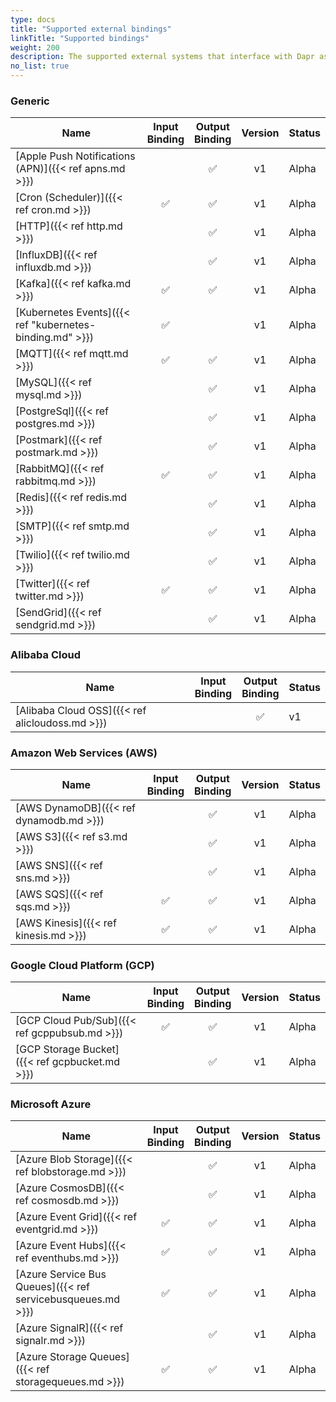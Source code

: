```yaml
---
type: docs
title: "Supported external bindings"
linkTitle: "Supported bindings"
weight: 200
description: The supported external systems that interface with Dapr as input/output bindings
no_list: true
---
```


### Generic

| Name | Input<br>Binding | Output<br>Binding | Version | Status |
|------|:----------------:|:-----------------:|:--------:|--------|
| [Apple Push Notifications (APN)]({{< ref apns.md >}}) |  | ✅ | v1 | Alpha |
| [Cron (Scheduler)]({{< ref cron.md >}}) | ✅ | ✅ | v1 | Alpha |
| [HTTP]({{< ref http.md >}})           |    | ✅ | v1 | Alpha |
| [InfluxDB]({{< ref influxdb.md >}})       |    | ✅ | v1 | Alpha |
| [Kafka]({{< ref kafka.md >}})         | ✅ | ✅ | v1 | Alpha |
| [Kubernetes Events]({{< ref "kubernetes-binding.md" >}}) | ✅ |    | v1 | Alpha |
| [MQTT]({{< ref mqtt.md >}})           | ✅ | ✅ | v1 | Alpha |
| [MySQL]({{< ref mysql.md >}})       |    | ✅ | v1 | Alpha |
| [PostgreSql]({{< ref postgres.md >}})       |    | ✅ | v1 | Alpha |
| [Postmark]({{< ref postmark.md >}})       |    | ✅ | v1 | Alpha |
| [RabbitMQ]({{< ref rabbitmq.md >}})   | ✅ | ✅ | v1 | Alpha |
| [Redis]({{< ref redis.md >}})         |    | ✅ | v1 | Alpha |
| [SMTP]({{< ref smtp.md >}})         |    | ✅ | v1 | Alpha |
| [Twilio]({{< ref twilio.md >}})       |    | ✅ | v1 | Alpha |
| [Twitter]({{< ref twitter.md >}})       | ✅ | ✅ | v1 | Alpha |
| [SendGrid]({{< ref sendgrid.md >}})       |    | ✅ | v1 | Alpha |

### Alibaba Cloud

| Name | Input<br>Binding | Output<br>Binding | Status |
|------|:----------------:|:-----------------:|--------|
| [Alibaba Cloud OSS]({{< ref alicloudoss.md >}})           |    | ✅ | v1 | Alpha |

### Amazon Web Services (AWS)

| Name | Input<br>Binding | Output<br>Binding | Version | Status |
|------|:----------------:|:-----------------:|:--------:|--------|
| [AWS DynamoDB]({{< ref dynamodb.md >}}) |    | ✅ | v1 | Alpha |
| [AWS S3]({{< ref s3.md >}})             |    | ✅ | v1 | Alpha |
| [AWS SNS]({{< ref sns.md >}})           |    | ✅ | v1 | Alpha |
| [AWS SQS]({{< ref sqs.md >}})           | ✅ | ✅ | v1 | Alpha |
| [AWS Kinesis]({{< ref kinesis.md >}})   | ✅ | ✅ | v1 | Alpha |

### Google Cloud Platform (GCP)

| Name | Input<br>Binding | Output<br>Binding | Version | Status |
|------|:----------------:|:-----------------:|:--------:|--------|
| [GCP Cloud Pub/Sub]({{< ref gcppubsub.md >}})  | ✅ | ✅ | v1 | Alpha |
| [GCP Storage Bucket]({{< ref gcpbucket.md >}}) |     | ✅ | v1 | Alpha |

### Microsoft Azure

| Name | Input<br>Binding | Output<br>Binding | Version | Status |
|------|:----------------:|:-----------------:|:--------:|--------|
| [Azure Blob Storage]({{< ref blobstorage.md >}})            |    | ✅ | v1 | Alpha |
| [Azure CosmosDB]({{< ref cosmosdb.md >}})                   |    | ✅ | v1 | Alpha |
| [Azure Event Grid]({{< ref eventgrid.md >}})                | ✅ | ✅ | v1 | Alpha |
| [Azure Event Hubs]({{< ref eventhubs.md >}})                 | ✅ | ✅ | v1 | Alpha |
| [Azure Service Bus Queues]({{< ref servicebusqueues.md >}}) | ✅ | ✅ | v1 | Alpha |
| [Azure SignalR]({{< ref signalr.md >}})                     |    | ✅ | v1 | Alpha |
| [Azure Storage Queues]({{< ref storagequeues.md >}})        | ✅ | ✅ | v1 | Alpha |
